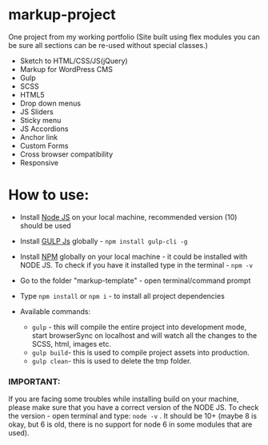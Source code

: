 # markup-project
One project from my working portfolio (Site built using flex modules you can be sure all sections can be re-used without special classes.)
- Sketch to HTML/CSS/JS(jQuery)
- Markup for WordPress CMS
- Gulp
- SCSS
- HTML5
- Drop down menus
- JS Sliders
- Sticky menu
- JS Accordions
- Anchor link
- Custom Forms
- Cross browser compatibility
- Responsive 

# How to use:

- Install [Node JS](https://nodejs.org) on your local machine, recommended version (10) should be used

- Install [GULP Js](https://gulpjs.com/) globally - `npm install gulp-cli -g`

- Install [NPM](https://www.npmjs.com/get-npm) globally on your local machine - it could be installed with NODE JS. To check if you have it installed type in the terminal - `npm -v`

- Go to the folder "markup-template" - open terminal/command prompt

- Type `npm install` or `npm i` - to install all project dependencies

- Available commands:

  - `gulp` - this will compile the entire project into development mode, start browserSync on localhost and will watch all the changes to the SCSS, html, images etc.
  - `gulp build`- this is used to compile project assets into production.
  - `gulp clean`- this is used to delete the tmp folder.

### **IMPORTANT:**

If you are facing some troubles while installing build on your machine, please make sure that you have a correct version of the NODE JS.
To check the version - open terminal and type: `node -v` . It should be 10+ (maybe 8 is okay, but 6 is old, there is no support for node 6 in some modules that are used).